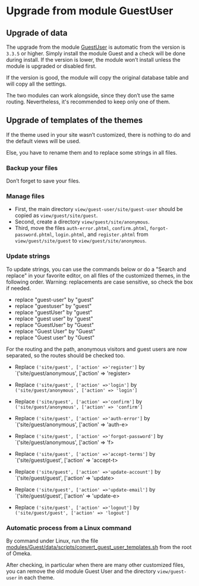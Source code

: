Upgrade from module GuestUser
=============================

## Upgrade of data

The upgrade from the module [GuestUser] is automatic from the version is `3.3.5`
or higher. Simply install the module Guest and a check will be done during
install. If the version is lower, the module won’t install unless the module is
upgraded or disabled first.

If the version is good, the module will copy the original database table and
will copy all the settings.

The two modules can work alongside, since they don’t use the same routing.
Nevertheless, it's recommended to keep only one of them.

## Upgrade of templates of the themes

If the theme used in your site wasn’t customized, there is nothing to do and the
default views will be used.

Else, you have to rename them and to replace some strings in all files.

### Backup your files

Don’t forget to save your files.

### Manage files

- First, the main directory `view/guest-user/site/guest-user` should be copied
  as `view/guest/site/guest`.
- Second, create a directory `view/guest/site/anonymous`.
- Third, move the files `auth-error.phtml`, `confirm.phtml`, `forgot-password.phtml`,
  `login.phtml`, and `register.phtml` from `view/guest/site/guest` to `view/guest/site/anonymous`.

### Update strings

To update strings, you can use the commands below or do a "Search and replace"
in your favorite editor, on all files of the customized themes, in the following
order.
Warning: replacements are case sensitive, so check the box if needed.

- replace "guest-user" by "guest"
- replace "guestuser" by "guest"
- replace "guestUser" by "guest"
- replace "guest user" by "guest"
- replace "GuestUser" by "Guest"
- replace "Guest User" by "Guest"
- replace "Guest user" by "Guest"

For the routing and the path, anonymous visitors and guest users are now
separated, so the routes should be checked too.

- Replace `('site/guest', ['action' =>'register']` by `('site/guest/anonymous', ['action' => 'register>
- Replace `('site/guest', ['action' =>'login']` by `('site/guest/anonymous', ['action' => 'login']`
- Replace `('site/guest', ['action' =>'confirm']` by `('site/guest/anonymous', ['action' => 'confirm']`
- Replace `('site/guest', ['action' =>'auth-error']` by `('site/guest/anonymous', ['action' => 'auth-e>
- Replace `('site/guest', ['action' =>'forgot-password']` by `('site/guest/anonymous', ['action' => 'f>

- Replace `('site/guest', ['action' =>'accept-terms']` by `('site/guest/guest', ['action' => 'accept-t>
- Replace `('site/guest', ['action' =>'update-account']` by `('site/guest/guest', ['action' => 'update>
- Replace `('site/guest', ['action' =>'update-email']` by `('site/guest/guest', ['action' => 'update-e>
- Replace `('site/guest', ['action' =>'logout']` by `('site/guest/guest', ['action' => 'logout']`

### Automatic process from a Linux command

By command under Linux, run the file [modules/Guest/data/scripts/convert_guest_user_templates.sh]
from the root of Omeka.

After checking, in particular when there are many other customized files, you
can remove the old module Guest User and the directory `view/guest-user` in each
theme.


[GuestUser]: https://github.com/biblibre/omeka-s-module-Guest
[modules/Guest/data/scripts/convert_guest_user_templates.sh]: https://github.com/Daniel-KM/Omeka-S-module-Guest/blob/master/data/scripts/convert_guest_user_templates.sh


